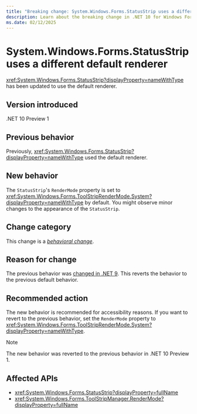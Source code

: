 ```yaml
---
title: "Breaking change: System.Windows.Forms.StatusStrip uses a different default renderer"
description: Learn about the breaking change in .NET 10 for Windows Forms where System.Windows.Forms.StatusStrip uses a different default value for the RenderMode property.
ms.date: 02/12/2025
---
```

# System.Windows.Forms.StatusStrip uses a different default renderer

<xref:System.Windows.Forms.StatusStrip?displayProperty=nameWithType> has been updated to use the default renderer.

## Version introduced

.NET 10 Preview 1

## Previous behavior

Previously, <xref:System.Windows.Forms.StatusStrip?displayProperty=nameWithType> used the default renderer.

## New behavior

The `StatusStrip`'s `RenderMode` property is set to <xref:System.Windows.Forms.ToolStripRenderMode.System?displayProperty=nameWithType> by default. You might observe minor changes to the appearance of the `StatusStrip`.

## Change category

This change is a [*behavioral change*](../../categories.md#behavioral-change).

## Reason for change

The previous behavior was [changed in .NET 9](../9.0/statusstrip-renderer.md). This reverts the behavior to the previous default behavior.

## Recommended action

The new behavior is recommended for accessibility reasons. If you want to revert to the previous behavior, set the `RenderMode` property to <xref:System.Windows.Forms.ToolStripRenderMode.System?displayProperty=nameWithType>.

> [!NOTE]
> The new behavior was reverted to the previous behavior in .NET 10 Preview 1.

## Affected APIs

- <xref:System.Windows.Forms.StatusStrip?displayProperty=fullName>
- <xref:System.Windows.Forms.ToolStripManager.RenderMode?displayProperty=fullName>
